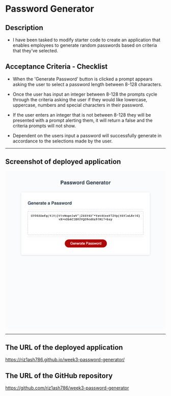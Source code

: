 # Password Generator

## Description

- I have been tasked to modify starter code to create an application that enables employees to generate random passwords based on criteria that they’ve selected.

## Acceptance Criteria - Checklist

- When the 'Generate Password' button is clicked a prompt appears asking the user to select a password length between 8-128 characters.

- Once the user has input an integer between 8-128 the prompts cycle through the criteria asking the user if they would like lowercase, uppercase, numbers and special characters in their password.

- If the user enters an integer that is not between 8-128 they will be presented with a prompt alerting them, it will return a false and the criteria prompts will not show.

- Dependent on the users input a password will successfully generate in accordance to the selections made by the user.

---

## Screenshot of deployed application

![password generator screenshot](./images/screencapture-file-Users-rizwanashraf-homework-week3-password-generator-index-html-2022-01-05-17_28_10.png)

---

## The URL of the deployed application

https://riz1ash786.github.io/week3-password-generator/

## The URL of the GitHub repository

https://github.com/riz1ash786/week3-password-generator
